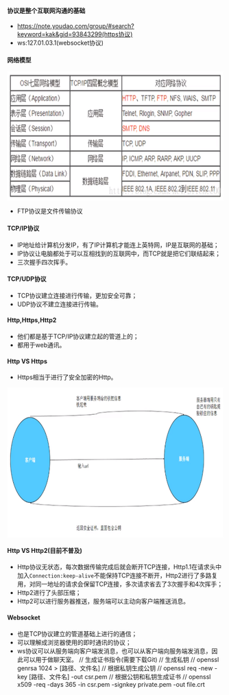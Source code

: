 #### 协议是整个互联网沟通的基础
* https://note.youdao.com/group/#search?keyword=kak&gid=93843299(https协议)
* ws:127.01.03.1(websocket协议)
#### 网络模型
<img style="vertical-align: top;height: 300px" src="./code/assets/img/network-model.png">

* FTP协议是文件传输协议
#### TCP/IP协议
* IP地址给计算机分发IP，有了IP计算机才能连上英特网，IP是互联网的基础；
* IP协议让电脑都处于可以互相找到的互联网中，而TCP就是把它们联结起来；
* 三次握手四次挥手。
#### TCP/UDP协议
* TCP协议建立连接进行传输，更加安全可靠；
* UDP协议不建立连接进行传输。
#### Http,Https,Http2
* 他们都是基于TCP/IP协议建立起的管道上的；
* 都用于web通讯。
#### Http VS Https
* Https相当于进行了安全加密的Http。
<img style="vertical-align: top;height: 350px" src="./code/assets/img/http-https.png">

#### Http VS Http2(目前不普及)
* Http协议无状态，每次数据传输完成后就会断开TCP连接，Http1.1在请求头中加入```Connection:keep-alive```不能保持TCP连接不断开，Http2进行了多路复用，对同一地址的请求会保留TCP连接，多次请求省去了3次握手和4次挥手；
* Http2进行了头部压缩；
* Http2可以进行服务器推送，服务端可以主动向客户端推送消息。
#### Websocket
* 也是TCP协议建立的管道基础上进行的通信；
* 可以理解成浏览器使用的即时通讯的协议；
* ws协议可以从服务端向客户端发消息，也可以从客户端向服务端发消息，因此可以用于做聊天室。
// 生成证书指令(需要下载Git)
// 生成私钥
// openssl genrsa 1024 > [路径、文件名]
// 根据私钥生成公钥
// openssl req -new -key [路径、文件名] -out csr.pem
// 根据公钥和私钥生成证书
// openssl x509 -req -days 365 -in csr.pem -signkey private.pem -out file.crt